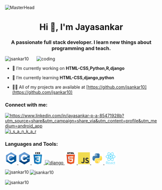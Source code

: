 ![MasterHead](https://mir-s3-cdn-cf.behance.net/project_modules/max_1200/81bb4b165684019.640b6038d133e.gif)
<h1 align="center">Hi 👋, I'm Jayasankar</h1>
<h3 align="center">A passionate full stack developer. I learn new things about programming and teach.</h3>
<img align="right" alt="coding" width="400" src="https://raw.githubusercontent.com/chiraag-kakar/chiraag-kakar/master/hadder.gif">


<p align="left"> <img src="https://komarev.com/ghpvc/?username=jsankar10&label=Profile%20views&color=0e75b6&style=flat" alt="jsankar10" /> </p>

- 🔭 I’m currently working on **HTML-CSS,Python,R,django**

- 🌱 I’m currently learning **HTML-CSS,django,python**

- 👨‍💻 All of my projects are available at [https://github.com/jsankar10](https://github.com/jsankar10)

<h3 align="left">Connect with me:</h3>
<p align="left">
<a href="https://linkedin.com/in/https://www.linkedin.com/in/jayasankar-p-a-85471928b?utm_source=share&utm_campaign=share_via&utm_content=profile&utm_medium=android_app" target="blank"><img align="center" src="https://raw.githubusercontent.com/rahuldkjain/github-profile-readme-generator/master/src/images/icons/Social/linked-in-alt.svg" alt="https://www.linkedin.com/in/jayasankar-p-a-85471928b?utm_source=share&utm_campaign=share_via&utm_content=profile&utm_medium=android_app" height="30" width="40" /></a>
<a href="https://instagram.com/j_s_a_n_k_a_r" target="blank"><img align="center" src="https://raw.githubusercontent.com/rahuldkjain/github-profile-readme-generator/master/src/images/icons/Social/instagram.svg" alt="j_s_a_n_k_a_r" height="30" width="40" /></a>
</p>

<h3 align="left">Languages and Tools:</h3>
<p align="left"> <a href="https://www.cprogramming.com/" target="_blank" rel="noreferrer"> <img src="https://raw.githubusercontent.com/devicons/devicon/master/icons/c/c-original.svg" alt="c" width="40" height="40"/> </a> <a href="https://www.w3schools.com/cpp/" target="_blank" rel="noreferrer"> <img src="https://raw.githubusercontent.com/devicons/devicon/master/icons/cplusplus/cplusplus-original.svg" alt="cplusplus" width="40" height="40"/> </a> <a href="https://www.w3schools.com/css/" target="_blank" rel="noreferrer"> <img src="https://raw.githubusercontent.com/devicons/devicon/master/icons/css3/css3-original-wordmark.svg" alt="css3" width="40" height="40"/> </a> <a href="https://www.djangoproject.com/" target="_blank" rel="noreferrer"> <img src="https://cdn.worldvectorlogo.com/logos/django.svg" alt="django" width="40" height="40"/> </a> <a href="https://www.w3.org/html/" target="_blank" rel="noreferrer"> <img src="https://raw.githubusercontent.com/devicons/devicon/master/icons/html5/html5-original-wordmark.svg" alt="html5" width="40" height="40"/> </a> <a href="https://developer.mozilla.org/en-US/docs/Web/JavaScript" target="_blank" rel="noreferrer"> <img src="https://raw.githubusercontent.com/devicons/devicon/master/icons/javascript/javascript-original.svg" alt="javascript" width="40" height="40"/> </a> <a href="https://www.python.org" target="_blank" rel="noreferrer"> <img src="https://raw.githubusercontent.com/devicons/devicon/master/icons/python/python-original.svg" alt="python" width="40" height="40"/> </a> <a href="https://reactjs.org/" target="_blank" rel="noreferrer"> <img src="https://raw.githubusercontent.com/devicons/devicon/master/icons/react/react-original-wordmark.svg" alt="react" width="40" height="40"/> </a> </p>

<p><img align="left" src="https://github-readme-stats.vercel.app/api/top-langs?username=jsankar10&show_icons=true&locale=en&layout=compact" alt="jsankar10" /></p>

<p>&nbsp;<img align="center" src="https://github-readme-stats.vercel.app/api?username=jsankar10&show_icons=true&locale=en" alt="jsankar10" /></p>

<p><img align="center" src="https://github-readme-streak-stats.herokuapp.com/?user=jsankar10&" alt="jsankar10" /></p>
